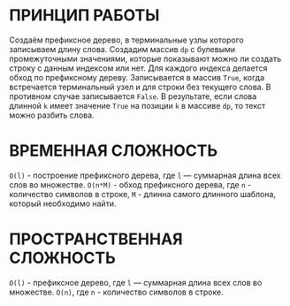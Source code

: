# ПРИНЦИП РАБОТЫ
Создаём префиксное дерево, в терминальные узлы которого записываем длину слова.
Создадим массив `dp` с булевыми промежуточными значениями, которые показывают можно ли создать строку с данным индексом или нет.
Для каждого индекса делается обход по префиксному дереву.
Записывается в массив `True`, когда встречается терминальный узел и для строки без текущего слова.
В противном случае записывается `False`.
В результате, если слова длинной `k` имеет значение `True` на позиции `k` в массиве `dp`, то текст можно разбить слова.  

# ВРЕМЕННАЯ СЛОЖНОСТЬ
`O(l)` - построение префиксного дерева, где 
`l` — суммарная длина всех слов во множестве.
`O(n*M)` - обход префиксного дерева, где 
`n` - количество символов в строке,
`M` - длинна самого длинного шаблона, который необходимо найти.

# ПРОСТРАНСТВЕННАЯ СЛОЖНОСТЬ
`O(l)` - префиксное дерево, где 
`l` — суммарная длина всех слов во множестве.
`O(n)`, где 
`n` - количество символов в строке.